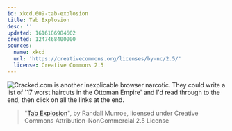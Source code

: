 ```yaml
---
id: xkcd.609-tab-explosion
title: Tab Explosion
desc: ''
updated: 1616186984602
created: 1247468400000
sources:
  name: xkcd
  url: 'https://creativecommons.org/licenses/by-nc/2.5/'
  license: Creative Commons 2.5
---
```

![Cracked.com is another inexplicable browser narcotic.  They could write a list of '17 worst haircuts in the Ottoman Empire' and I'd read through to the end, then click on all the links at the end.](https://imgs.xkcd.com/comics/tab_explosion.png)
> "[Tab Explosion](https://xkcd.com/609/)", by Randall Munroe, licensed under Creative Commons Attribution-NonCommercial 2.5 License
